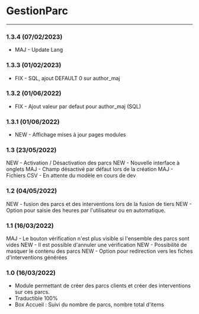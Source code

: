 # GestionParc

[comment]: <> (TODO)
[comment]: <> (Option champ visible uniquement en mode vérif)
[comment]: <> (Modele pdf)
[comment]: <> (Type de champ date)


***
### 1.3.4 (07/02/2023) 
* MAJ - Update Lang

### 1.3.3 (01/02/2023) 
* FIX - SQL, ajout DEFAULT 0 sur author_maj

### 1.3.2 (01/06/2022) 
* FIX - Ajout valeur par defaut pour author_maj (SQL)

### 1.3.1 (01/06/2022) 
* NEW - Affichage mises à jour pages modules

### 1.3 (23/05/2022)
NEW - Activation / Désactivation des parcs
NEW - Nouvelle interface à onglets
MAJ - Champ désactivé par défaut lors de la création
MAJ - Fichiers CSV - En attente du modèle en cours de dev

### 1.2 (04/05/2022)
NEW - fusion des parcs et des interventions lors de la fusion de tiers
NEW - Option pour saisie des heures par l'utilisateur ou en automatique.

### 1.1 (16/03/2022)
MAJ - Le bouton vérification n'est plus visible si l'ensemble des parcs sont vides
NEW - Il est possible d'annuler une vérification
NEW - Possibilité de masquer le contenu des parcs
NEW - Option pour redirection vers les fiches d'interventions générées

### 1.0 (16/03/2022)
* Module permettant de créer des parcs clients et créer des interventions sur ces parcs.
* Traductible  100%
* Box Accueil : Suivi du nombre de parcs, nombre total d'items 
